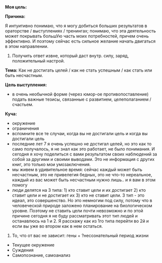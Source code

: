 **Моя цель:**

**Причина:**

Я интуитивно понимаю, что я могу добиться больших результатов в ораторстве / выступлениях / тренингах; понимаю, что эта деятельность может покрывать большУю часть моих потребностей, причем очень эффективно. И поэтому сейчас есть сильное желание начать двигаться в этом направлении.

1. Получить ответ извне, который даст внутр. силу, заряд, положительный настрой.


**Тема:** Как не достигать целей / как не стать успешным / как стать или быть несчастным.

**Цель выступления:**

- в очень необычной форме (через юмор-ое противопоставление) подать важные тезисы, связанные с развитием, целеполаганием / счастьем.



**Куча:**

- окружение
- ограничения
- вспомните все те случаи, когда вы не достигали цель и когда вы достигали цель
- последние лет 7 я очень успешно не достигал целей, но это как то само получалось, я не знал как это работает, не было понимания. И сегодня я хочу поделиться с вами результатом своих наблюдений за собой за другими и своими выводами. Это не информация с других книг, это только мои умозаключения.
- мы живем в удивительное время: сейчас каждый может быть несчастным, это не привелегия бедных, это не что-то нереальное, каждый из вас может быть несчастным нужно лишь.. и я вам в этом помогу
- люди делятся на 3 типа: 1) кто ставит цели и их достигает 2) кто ставит цели и не достигает их 3) кто не ставит цели. 3 тип - это идеал, это совершенство. Но это немногим под силу, потому что в человеческой природе заложено планирование на биологическом уровне. Поэтому не ставить цели почти невозможно и по этой причине сегодня я не буду рассматривать этот тип людей и останавлюсь на 1 и 2. Я расскажу как из 1го типа перейти во 2й и если вы уже во втором как в нем остаться.


1. То, что от вас не зависит: гены + ?несознательный период жизни
- Текущее окружение
- Суждения
- Самопознание, самоанализ


